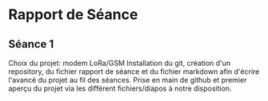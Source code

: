 Rapport de Séance
==
Séance 1
-
Choix du projet: modem LoRa/GSM
Installation du git, création d'un repository, du fichier rapport de séance et du fichier markdown afin d'écrire l'avancé du projet au fil des séances.
Prise en main de github et premier aperçu du projet via les différent fichiers/diapos à notre disposition.
